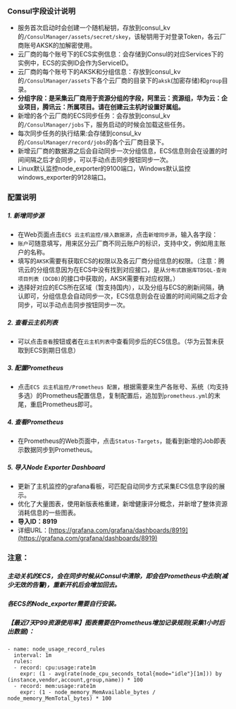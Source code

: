 ### Consul字段设计说明
- 服务首次启动时会创建一个随机秘钥，存放到consul_kv的`/ConsulManager/assets/secret/skey`，该秘钥用于对登录Token，各云厂商账号AKSK的加解密使用。
- 云厂商的每个账号下的ECS实例信息：会存储到Consul的对应Services下的实例中，ECS的实例ID会作为ServiceID。
- 云厂商的每个账号下的AKSK和分组信息：存放到consul_kv的`/ConsulManager/assets`下各个云厂商的目录下的`aksk`(加密存储)和`group`目录。
- **分组字段：是采集云厂商用于资源分组的字段，阿里云：资源组，华为云：企业项目，腾讯云：所属项目。请在创建云主机时设置好属组。**
- 新增的各个云厂商的ECS同步任务：会存放到consul_kv的`/ConsulManager/jobs`下，服务启动的时候会加载这些任务。
- 每次同步任务的执行结果:会存储到consul_kv的`/ConsulManager/record/jobs`的各个云厂商目录下。
- 新增云厂商的数据源之后会自动同步一次分组信息，ECS信息则会在设置的时间间隔之后才会同步，可以手动点击同步按钮同步一次。
- Linux默认监控node_exporter的9100端口，Windows默认监控windows_exporter的9128端口。

### 配置说明
##### 1. 新增同步源 
- 在Web页面点击`ECS 云主机监控/接入数据源`，点击`新增同步源`，输入各字段：
- `账户`可随意填写，用来区分云厂商不同云账户的标识，支持中文，例如用主账户的名称。
- 填写的`AKSK`需要有获取ECS的权限以及各云厂商分组信息的权限。（注意：腾讯云的分组信息因为在ECS中没有找到对应接口，是从`分布式数据库TDSQL-查询项目列表 (DCDB)`的接口中获取的，AKSK需要有对应权限。）
- 选择好对应的ECS所在区域（暂支持国内），以及分组与ECS的刷新间隔，确认即可，分组信息会自动同步一次，ECS信息则会在设置的时间间隔之后才会同步，可以手动点击同步按钮同步一次。
##### 2. 查看云主机列表
- 可以点击`查看`按钮或者在`云主机列表`中查看同步后的ECS信息。（华为云暂未获取到ECS到期日信息）
##### 3. 配置Prometheus
- 点击`ECS 云主机监控/Prometheus 配置`，根据需要来生产各账号、系统（均支持多选）的Prometheus配置信息，复制配置后，追加到`prometheus.yml`的末尾，重启Prometheus即可。
##### 4. 查看Prometheus
- 在Prometheus的Web页面中，点击`Status-Targets`，能看到新增的Job即表示数据同步到Prometheus。
##### 5. 导入Node Exporter Dashboard
- 更新了主机监控的grafana看板，可匹配自动同步方式采集ECS信息字段的展示。
- 优化了大量图表，使用新版表格重建，新增健康评分概念，并新增了整体资源消耗信息的一些图表。
- **导入ID：8919**
- 详细URL：[https://grafana.com/grafana/dashboards/8919](https://grafana.com/grafana/dashboards/8919)

### 注意：

##### 主动关机的ECS，会在同步时候从Consul中清除，即会在Prometheus中去除(减少无效的告警)，重新开机后会增加回去。
##### 各ECS的Node_exporter需要自行安装。
##### 【最近7天P99资源使用率】图表需要在Prometheus增加记录规则(采集1小时后出数据)：
```
- name: node_usage_record_rules
  interval: 1m
  rules:
  - record: cpu:usage:rate1m
    expr: (1 - avg(rate(node_cpu_seconds_total{mode="idle"}[1m])) by (instance,vendor,account,group,name)) * 100
  - record: mem:usage:rate1m
    expr: (1 - node_memory_MemAvailable_bytes / node_memory_MemTotal_bytes) * 100
```

